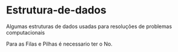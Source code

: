 # Estrutura-de-dados
Algumas estruturas de dados usadas para resoluções de problemas computacionais


Para as Filas e Pilhas é necessario ter o No.

